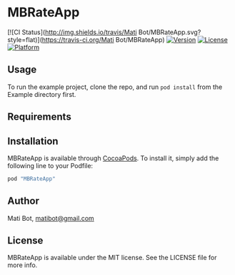 # MBRateApp

[![CI Status](http://img.shields.io/travis/Mati Bot/MBRateApp.svg?style=flat)](https://travis-ci.org/Mati Bot/MBRateApp)
[![Version](https://img.shields.io/cocoapods/v/MBRateApp.svg?style=flat)](http://cocoapods.org/pods/MBRateApp)
[![License](https://img.shields.io/cocoapods/l/MBRateApp.svg?style=flat)](http://cocoapods.org/pods/MBRateApp)
[![Platform](https://img.shields.io/cocoapods/p/MBRateApp.svg?style=flat)](http://cocoapods.org/pods/MBRateApp)

## Usage

To run the example project, clone the repo, and run `pod install` from the Example directory first.

## Requirements

## Installation

MBRateApp is available through [CocoaPods](http://cocoapods.org). To install
it, simply add the following line to your Podfile:

```ruby
pod "MBRateApp"
```

## Author

Mati Bot, matibot@gmail.com

## License

MBRateApp is available under the MIT license. See the LICENSE file for more info.
